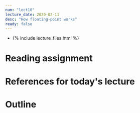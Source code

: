 ```yaml
---
num: "lect10"
lecture_date: 2020-02-11
desc: "How floating-point works"
ready: false
---
```


* {% include lecture_files.html %}

# Reading assignment


# References for today's lecture


# Outline


